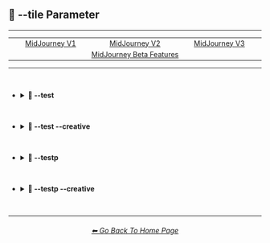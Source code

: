 <h2>🔲 --tile Parameter</h2>

<hr><!--------------->

<div align="center">

<table>
	<tr align="center" valign="middle">
		<td width=256>
			<a href="https://github.com/willwulfken/MidJourney-Styles-and-Keywords-Reference-Light/blob/text-gui/Pages/MJ_V1/Comparison_Pages/Parameters/Parameters/Tile_Parameter.md">MidJourney V1</a>
		</td>
		<td width=256>
			<a href="https://github.com/willwulfken/MidJourney-Styles-and-Keywords-Reference-Light/blob/text-gui/Pages/MJ_V2/Comparison_Pages/Parameters/Tile_Parameter.md">MidJourney V2</a>
		</td>
		<td width=256>
			<a href="https://github.com/willwulfken/MidJourney-Styles-and-Keywords-Reference-Light/blob/text-gui/Pages/MJ_V3/Comparison_Pages/Parameters/Tile_Parameter.md">MidJourney V3</a>
		</td>
	</tr>
	<tr align="center" valign="middle">
		<td colspan=3>
			<a href="""">MidJourney Beta Features</a>
		</td>
	</tr>
</table>

</div>

<hr>
<br>


- <details><summary><b>🧩 --test</summary></b><p><div align="center">

    <table>
        <tr align=center valign=middle>
            <th></th>
            <th>Without --tile</th>
            <th>With --tile</th>
            <th>Tiled 3x3 Grid</th>
        </tr>
        <tr align=center valign=middle>
            <td>Sphere</td>
            <td>
                <img src="https://github.com/willwulfken/MidJourney-Styles-and-Keywords-Reference-Light/blob/text-gui/Images/Midjourney_Beta_Features/test/Comparison_Pages/Tile_Parameter/Control_Images/Sphere_(2).webp?raw=true" width="192" />
            </td>
            <td>
                <img src="https://github.com/willwulfken/MidJourney-Styles-and-Keywords-Reference-Light/blob/text-gui/Images/Midjourney_Beta_Features/test/Comparison_Pages/Tile_Parameter/Images/Sphere_(2).webp?raw=true" width="192" />
            </td>
            <td>
                <img src="https://github.com/willwulfken/MidJourney-Styles-and-Keywords-Reference-Light/blob/text-gui/Images/Midjourney_Beta_Features/test/Comparison_Pages/Tile_Parameter/Tiled_Images/Sphere_(2).webp?raw=true" width="192" />
            </td>
        </tr>
        <tr align=center valign=middle>
            <td>Fullerene</td>
            <td>
                <img src="https://github.com/willwulfken/MidJourney-Styles-and-Keywords-Reference-Light/blob/text-gui/Images/Midjourney_Beta_Features/test/Comparison_Pages/Tile_Parameter/Control_Images/Fullerene_(2).webp?raw=true" width="192" />
            </td>
            <td>
                <img src="https://github.com/willwulfken/MidJourney-Styles-and-Keywords-Reference-Light/blob/text-gui/Images/Midjourney_Beta_Features/test/Comparison_Pages/Tile_Parameter/Images/Fullerene_(2).webp?raw=true" width="192" />
            </td>
            <td>
                <img src="https://github.com/willwulfken/MidJourney-Styles-and-Keywords-Reference-Light/blob/text-gui/Images/Midjourney_Beta_Features/test/Comparison_Pages/Tile_Parameter/Tiled_Images/Fullerene_(2).webp?raw=true" width="192" />
            </td>
        </tr>
        <tr align=center valign=middle>
            <td>Seashell</td>
            <td>
                <img src="https://github.com/willwulfken/MidJourney-Styles-and-Keywords-Reference-Light/blob/text-gui/Images/Midjourney_Beta_Features/test/Comparison_Pages/Tile_Parameter/Control_Images/Seashell_(2).webp?raw=true" width="192" />
            </td>
            <td>
                <img src="https://github.com/willwulfken/MidJourney-Styles-and-Keywords-Reference-Light/blob/text-gui/Images/Midjourney_Beta_Features/test/Comparison_Pages/Tile_Parameter/Images/Seashell_(2).webp?raw=true" width="192" />
            </td>
            <td>
                <img src="https://github.com/willwulfken/MidJourney-Styles-and-Keywords-Reference-Light/blob/text-gui/Images/Midjourney_Beta_Features/test/Comparison_Pages/Tile_Parameter/Tiled_Images/Seashell_(2).webp?raw=true" width="192" />
            </td>
        </tr>
        <tr align=center valign=middle>
            <td>Orbeez</td>
            <td>
                <img src="https://github.com/willwulfken/MidJourney-Styles-and-Keywords-Reference-Light/blob/text-gui/Images/Midjourney_Beta_Features/test/Comparison_Pages/Tile_Parameter/Control_Images/Orbeez_(2).webp?raw=true" width="192" />
            </td>
            <td>
                <img src="https://github.com/willwulfken/MidJourney-Styles-and-Keywords-Reference-Light/blob/text-gui/Images/Midjourney_Beta_Features/test/Comparison_Pages/Tile_Parameter/Images/Orbeez_(2).webp?raw=true" width="192" />
            </td>
            <td>
                <img src="https://github.com/willwulfken/MidJourney-Styles-and-Keywords-Reference-Light/blob/text-gui/Images/Midjourney_Beta_Features/test/Comparison_Pages/Tile_Parameter/Tiled_Images/Orbeez_(2).webp?raw=true" width="192" />
            </td>
        </tr>
        <tr align=center valign=middle>
            <td>Supernova</td>
            <td>
                <img src="https://github.com/willwulfken/MidJourney-Styles-and-Keywords-Reference-Light/blob/text-gui/Images/Midjourney_Beta_Features/test/Comparison_Pages/Tile_Parameter/Control_Images/Supernova_(2).webp?raw=true" width="192" />
            </td>
            <td>
                <img src="https://github.com/willwulfken/MidJourney-Styles-and-Keywords-Reference-Light/blob/text-gui/Images/Midjourney_Beta_Features/test/Comparison_Pages/Tile_Parameter/Images/Supernova_(2).webp?raw=true" width="192" />
            </td>
            <td>
                <img src="https://github.com/willwulfken/MidJourney-Styles-and-Keywords-Reference-Light/blob/text-gui/Images/Midjourney_Beta_Features/test/Comparison_Pages/Tile_Parameter/Tiled_Images/Supernova_(2).webp?raw=true" width="192" />
            </td>
        </tr>
        <tr align=center valign=middle>
            <td>Deep Dream</td>
            <td>
                <img src="https://github.com/willwulfken/MidJourney-Styles-and-Keywords-Reference-Light/blob/text-gui/Images/Midjourney_Beta_Features/test/Comparison_Pages/Tile_Parameter/Control_Images/Deep_Dream_(2).webp?raw=true" width="192" />
            </td>
            <td>
                <img src="https://github.com/willwulfken/MidJourney-Styles-and-Keywords-Reference-Light/blob/text-gui/Images/Midjourney_Beta_Features/test/Comparison_Pages/Tile_Parameter/Images/Deep_Dream_(2).webp?raw=true" width="192" />
            </td>
            <td>
                <img src="https://github.com/willwulfken/MidJourney-Styles-and-Keywords-Reference-Light/blob/text-gui/Images/Midjourney_Beta_Features/test/Comparison_Pages/Tile_Parameter/Tiled_Images/Deep_Dream_(2).webp?raw=true" width="192" />
            </td>
        </tr>
        <tr align=center valign=middle>
            <td>Carved Lacquer</td>
            <td>
                <img src="https://github.com/willwulfken/MidJourney-Styles-and-Keywords-Reference-Light/blob/text-gui/Images/Midjourney_Beta_Features/test/Comparison_Pages/Tile_Parameter/Control_Images/Carved_Lacquer_(2).webp?raw=true" width="192" />
            </td>
            <td>
                <img src="https://github.com/willwulfken/MidJourney-Styles-and-Keywords-Reference-Light/blob/text-gui/Images/Midjourney_Beta_Features/test/Comparison_Pages/Tile_Parameter/Images/Carved_Lacquer_(2).webp?raw=true" width="192" />
            </td>
            <td>
                <img src="https://github.com/willwulfken/MidJourney-Styles-and-Keywords-Reference-Light/blob/text-gui/Images/Midjourney_Beta_Features/test/Comparison_Pages/Tile_Parameter/Tiled_Images/Carved_Lacquer_(2).webp?raw=true" width="192" />
            </td>
        </tr>
        <tr align=center valign=middle>
            <td>Marker Art</td>
            <td>
                <img src="https://github.com/willwulfken/MidJourney-Styles-and-Keywords-Reference-Light/blob/text-gui/Images/Midjourney_Beta_Features/test/Comparison_Pages/Tile_Parameter/Control_Images/Marker_Art_(2).webp?raw=true" width="192" />
            </td>
            <td>
                <img src="https://github.com/willwulfken/MidJourney-Styles-and-Keywords-Reference-Light/blob/text-gui/Images/Midjourney_Beta_Features/test/Comparison_Pages/Tile_Parameter/Images/Marker_Art_(2).webp?raw=true" width="192" />
            </td>
            <td>
                <img src="https://github.com/willwulfken/MidJourney-Styles-and-Keywords-Reference-Light/blob/text-gui/Images/Midjourney_Beta_Features/test/Comparison_Pages/Tile_Parameter/Tiled_Images/Marker_Art_(2).webp?raw=true" width="192" />
            </td>
        </tr>
        <tr align=center valign=middle>
            <td>Lactarius-Indigo</td>
            <td>
                <img src="https://github.com/willwulfken/MidJourney-Styles-and-Keywords-Reference-Light/blob/text-gui/Images/Midjourney_Beta_Features/test/Comparison_Pages/Tile_Parameter/Control_Images/Lactarius-Indigo_(2).webp?raw=true" width="192" />
            </td>
            <td>
                <img src="https://github.com/willwulfken/MidJourney-Styles-and-Keywords-Reference-Light/blob/text-gui/Images/Midjourney_Beta_Features/test/Comparison_Pages/Tile_Parameter/Images/Lactarius-Indigo_(2).webp?raw=true" width="192" />
            </td>
            <td>
                <img src="https://github.com/willwulfken/MidJourney-Styles-and-Keywords-Reference-Light/blob/text-gui/Images/Midjourney_Beta_Features/test/Comparison_Pages/Tile_Parameter/Tiled_Images/Lactarius-Indigo_(2).webp?raw=true" width="192" />
            </td>
        </tr>
        <tr align=center valign=middle>
            <td>Liquid Crystal</td>
            <td>
                <img src="https://github.com/willwulfken/MidJourney-Styles-and-Keywords-Reference-Light/blob/text-gui/Images/Midjourney_Beta_Features/test/Comparison_Pages/Tile_Parameter/Control_Images/Liquid_Crystal_(2).webp?raw=true" width="192" />
            </td>
            <td>
                <img src="https://github.com/willwulfken/MidJourney-Styles-and-Keywords-Reference-Light/blob/text-gui/Images/Midjourney_Beta_Features/test/Comparison_Pages/Tile_Parameter/Images/Liquid_Crystal_(2).webp?raw=true" width="192" />
            </td>
            <td>
                <img src="https://github.com/willwulfken/MidJourney-Styles-and-Keywords-Reference-Light/blob/text-gui/Images/Midjourney_Beta_Features/test/Comparison_Pages/Tile_Parameter/Tiled_Images/Liquid_Crystal_(2).webp?raw=true" width="192" />
            </td>
        </tr>
        <tr align=center valign=middle>
            <td>Milky Quartz</td>
            <td>
                <img src="https://github.com/willwulfken/MidJourney-Styles-and-Keywords-Reference-Light/blob/text-gui/Images/Midjourney_Beta_Features/test/Comparison_Pages/Tile_Parameter/Control_Images/Milky_Quartz_(2).webp?raw=true" width="192" />
            </td>
            <td>
                <img src="https://github.com/willwulfken/MidJourney-Styles-and-Keywords-Reference-Light/blob/text-gui/Images/Midjourney_Beta_Features/test/Comparison_Pages/Tile_Parameter/Images/Milky_Quartz_(2).webp?raw=true" width="192" />
            </td>
            <td>
                <img src="https://github.com/willwulfken/MidJourney-Styles-and-Keywords-Reference-Light/blob/text-gui/Images/Midjourney_Beta_Features/test/Comparison_Pages/Tile_Parameter/Tiled_Images/Milky_Quartz_(2).webp?raw=true" width="192" />
            </td>
        </tr>
        <tr align=center valign=middle>
            <td>Glow-In-The-Dark</td>
            <td>
                <img src="https://github.com/willwulfken/MidJourney-Styles-and-Keywords-Reference-Light/blob/text-gui/Images/Midjourney_Beta_Features/test/Comparison_Pages/Tile_Parameter/Control_Images/Glow-In-The-Dark_(2).webp?raw=true" width="192" />
            </td>
            <td>
                <img src="https://github.com/willwulfken/MidJourney-Styles-and-Keywords-Reference-Light/blob/text-gui/Images/Midjourney_Beta_Features/test/Comparison_Pages/Tile_Parameter/Images/Glow-In-The-Dark_(2).webp?raw=true" width="192" />
            </td>
            <td>
                <img src="https://github.com/willwulfken/MidJourney-Styles-and-Keywords-Reference-Light/blob/text-gui/Images/Midjourney_Beta_Features/test/Comparison_Pages/Tile_Parameter/Tiled_Images/Glow-In-The-Dark_(2).webp?raw=true" width="192" />
            </td>
        </tr>
        <tr align=center valign=middle>
            <td>Clouds</td>
            <td>
                <img src="https://github.com/willwulfken/MidJourney-Styles-and-Keywords-Reference-Light/blob/text-gui/Images/Midjourney_Beta_Features/test/Comparison_Pages/Tile_Parameter/Control_Images/Clouds_(2).webp?raw=true" width="192" />
            </td>
            <td>
                <img src="https://github.com/willwulfken/MidJourney-Styles-and-Keywords-Reference-Light/blob/text-gui/Images/Midjourney_Beta_Features/test/Comparison_Pages/Tile_Parameter/Images/Clouds_(2).webp?raw=true" width="192" />
            </td>
            <td>
                <img src="https://github.com/willwulfken/MidJourney-Styles-and-Keywords-Reference-Light/blob/text-gui/Images/Midjourney_Beta_Features/test/Comparison_Pages/Tile_Parameter/Tiled_Images/Clouds_(2).webp?raw=true" width="192" />
            </td>
        </tr>
        <tr align=center valign=middle>
            <td>Hexagonal</td>
            <td>
                <img src="https://github.com/willwulfken/MidJourney-Styles-and-Keywords-Reference-Light/blob/text-gui/Images/Midjourney_Beta_Features/test/Comparison_Pages/Tile_Parameter/Control_Images/Hexagonal_(2).webp?raw=true" width="192" />
            </td>
            <td>
                <img src="https://github.com/willwulfken/MidJourney-Styles-and-Keywords-Reference-Light/blob/text-gui/Images/Midjourney_Beta_Features/test/Comparison_Pages/Tile_Parameter/Images/Hexagonal_(2).webp?raw=true" width="192" />
            </td>
            <td>
                <img src="https://github.com/willwulfken/MidJourney-Styles-and-Keywords-Reference-Light/blob/text-gui/Images/Midjourney_Beta_Features/test/Comparison_Pages/Tile_Parameter/Tiled_Images/Hexagonal_(2).webp?raw=true" width="192" />
            </td>
        </tr>
        <tr align=center valign=middle>
            <td>CGA</td>
            <td>
                <img src="https://github.com/willwulfken/MidJourney-Styles-and-Keywords-Reference-Light/blob/text-gui/Images/Midjourney_Beta_Features/test/Comparison_Pages/Tile_Parameter/Control_Images/CGA_(2).webp?raw=true" width="192" />
            </td>
            <td>
                <img src="https://github.com/willwulfken/MidJourney-Styles-and-Keywords-Reference-Light/blob/text-gui/Images/Midjourney_Beta_Features/test/Comparison_Pages/Tile_Parameter/Images/CGA_(2).webp?raw=true" width="192" />
            </td>
            <td>
                <img src="https://github.com/willwulfken/MidJourney-Styles-and-Keywords-Reference-Light/blob/text-gui/Images/Midjourney_Beta_Features/test/Comparison_Pages/Tile_Parameter/Tiled_Images/CGA_(2).webp?raw=true" width="192" />
            </td>
        </tr>
        <tr align=center valign=middle>
            <td>2-Dimensional</td>
            <td>
                <img src="https://github.com/willwulfken/MidJourney-Styles-and-Keywords-Reference-Light/blob/text-gui/Images/Midjourney_Beta_Features/test/Comparison_Pages/Tile_Parameter/Control_Images/2-Dimensional_(2).webp?raw=true" width="192" />
            </td>
            <td>
                <img src="https://github.com/willwulfken/MidJourney-Styles-and-Keywords-Reference-Light/blob/text-gui/Images/Midjourney_Beta_Features/test/Comparison_Pages/Tile_Parameter/Images/2-Dimensional_(2).webp?raw=true" width="192" />
            </td>
            <td>
                <img src="https://github.com/willwulfken/MidJourney-Styles-and-Keywords-Reference-Light/blob/text-gui/Images/Midjourney_Beta_Features/test/Comparison_Pages/Tile_Parameter/Tiled_Images/2-Dimensional_(2).webp?raw=true" width="192" />
            </td>
        </tr>
        <tr align=center valign=middle>
            <td>Plasma Globe</td>
            <td>
                <img src="https://github.com/willwulfken/MidJourney-Styles-and-Keywords-Reference-Light/blob/text-gui/Images/Midjourney_Beta_Features/test/Comparison_Pages/Tile_Parameter/Control_Images/Plasma_Globe_(2).webp?raw=true" width="192" />
            </td>
            <td>
                <img src="https://github.com/willwulfken/MidJourney-Styles-and-Keywords-Reference-Light/blob/text-gui/Images/Midjourney_Beta_Features/test/Comparison_Pages/Tile_Parameter/Images/Plasma_Globe_(2).webp?raw=true" width="192" />
            </td>
            <td>
                <img src="https://github.com/willwulfken/MidJourney-Styles-and-Keywords-Reference-Light/blob/text-gui/Images/Midjourney_Beta_Features/test/Comparison_Pages/Tile_Parameter/Tiled_Images/Plasma_Globe_(2).webp?raw=true" width="192" />
            </td>
        </tr>
        <tr align=center valign=middle>
            <td>Chromatic Aberration</td>
            <td>
                <img src="https://github.com/willwulfken/MidJourney-Styles-and-Keywords-Reference-Light/blob/text-gui/Images/Midjourney_Beta_Features/test/Comparison_Pages/Tile_Parameter/Control_Images/Chromatic_Aberration_(2).webp?raw=true" width="192" />
            </td>
            <td>
                <img src="https://github.com/willwulfken/MidJourney-Styles-and-Keywords-Reference-Light/blob/text-gui/Images/Midjourney_Beta_Features/test/Comparison_Pages/Tile_Parameter/Images/Chromatic_Aberration_(2).webp?raw=true" width="192" />
            </td>
            <td>
                <img src="https://github.com/willwulfken/MidJourney-Styles-and-Keywords-Reference-Light/blob/text-gui/Images/Midjourney_Beta_Features/test/Comparison_Pages/Tile_Parameter/Tiled_Images/Chromatic_Aberration_(2).webp?raw=true" width="192" />
            </td>
        </tr>
    </table>

</div></p></details>


<br>


- <details><summary><b>🧩 --test --creative</summary></b><p><div align="center">

    <table>
        <tr align=center valign=middle>
            <th></th>
            <th>Without --tile</th>
            <th>With --tile</th>
            <th>Tiled 3x3 Grid</th>
        </tr>
        <tr align=center valign=middle>
            <td>Sphere</td>
            <td>
                <img src="https://github.com/willwulfken/MidJourney-Styles-and-Keywords-Reference-Light/blob/text-gui/Images/Midjourney_Beta_Features/test_creative/Comparison_Pages/Tile_Parameter/Control_Images/Sphere_(2).webp?raw=true" width="192" />
            </td>
            <td>
                <img src="https://github.com/willwulfken/MidJourney-Styles-and-Keywords-Reference-Light/blob/text-gui/Images/Midjourney_Beta_Features/test_creative/Comparison_Pages/Tile_Parameter/Images/Sphere_(2).webp?raw=true" width="192" />
            </td>
            <td>
                <img src="https://github.com/willwulfken/MidJourney-Styles-and-Keywords-Reference-Light/blob/text-gui/Images/Midjourney_Beta_Features/test_creative/Comparison_Pages/Tile_Parameter/Tiled_Images/Sphere_(2).webp?raw=true" width="192" />
            </td>
        </tr>
        <tr align=center valign=middle>
            <td>Fullerene</td>
            <td>
                <img src="https://github.com/willwulfken/MidJourney-Styles-and-Keywords-Reference-Light/blob/text-gui/Images/Midjourney_Beta_Features/test_creative/Comparison_Pages/Tile_Parameter/Control_Images/Fullerene_(2).webp?raw=true" width="192" />
            </td>
            <td>
                <img src="https://github.com/willwulfken/MidJourney-Styles-and-Keywords-Reference-Light/blob/text-gui/Images/Midjourney_Beta_Features/test_creative/Comparison_Pages/Tile_Parameter/Images/Fullerene_(2).webp?raw=true" width="192" />
            </td>
            <td>
                <img src="https://github.com/willwulfken/MidJourney-Styles-and-Keywords-Reference-Light/blob/text-gui/Images/Midjourney_Beta_Features/test_creative/Comparison_Pages/Tile_Parameter/Tiled_Images/Fullerene_(2).webp?raw=true" width="192" />
            </td>
        </tr>
        <tr align=center valign=middle>
            <td>Seashell</td>
            <td>
                <img src="https://github.com/willwulfken/MidJourney-Styles-and-Keywords-Reference-Light/blob/text-gui/Images/Midjourney_Beta_Features/test_creative/Comparison_Pages/Tile_Parameter/Control_Images/Seashell_(2).webp?raw=true" width="192" />
            </td>
            <td>
                <img src="https://github.com/willwulfken/MidJourney-Styles-and-Keywords-Reference-Light/blob/text-gui/Images/Midjourney_Beta_Features/test_creative/Comparison_Pages/Tile_Parameter/Images/Seashell_(2).webp?raw=true" width="192" />
            </td>
            <td>
                <img src="https://github.com/willwulfken/MidJourney-Styles-and-Keywords-Reference-Light/blob/text-gui/Images/Midjourney_Beta_Features/test_creative/Comparison_Pages/Tile_Parameter/Tiled_Images/Seashell_(2).webp?raw=true" width="192" />
            </td>
        </tr>
        <tr align=center valign=middle>
            <td>Orbeez</td>
            <td>
                <img src="https://github.com/willwulfken/MidJourney-Styles-and-Keywords-Reference-Light/blob/text-gui/Images/Midjourney_Beta_Features/test_creative/Comparison_Pages/Tile_Parameter/Control_Images/Orbeez_(2).webp?raw=true" width="192" />
            </td>
            <td>
                <img src="https://github.com/willwulfken/MidJourney-Styles-and-Keywords-Reference-Light/blob/text-gui/Images/Midjourney_Beta_Features/test_creative/Comparison_Pages/Tile_Parameter/Images/Orbeez_(2).webp?raw=true" width="192" />
            </td>
            <td>
                <img src="https://github.com/willwulfken/MidJourney-Styles-and-Keywords-Reference-Light/blob/text-gui/Images/Midjourney_Beta_Features/test_creative/Comparison_Pages/Tile_Parameter/Tiled_Images/Orbeez_(2).webp?raw=true" width="192" />
            </td>
        </tr>
        <tr align=center valign=middle>
            <td>Supernova</td>
            <td>
                <img src="https://github.com/willwulfken/MidJourney-Styles-and-Keywords-Reference-Light/blob/text-gui/Images/Midjourney_Beta_Features/test_creative/Comparison_Pages/Tile_Parameter/Control_Images/Supernova_(2).webp?raw=true" width="192" />
            </td>
            <td>
                <img src="https://github.com/willwulfken/MidJourney-Styles-and-Keywords-Reference-Light/blob/text-gui/Images/Midjourney_Beta_Features/test_creative/Comparison_Pages/Tile_Parameter/Images/Supernova_(2).webp?raw=true" width="192" />
            </td>
            <td>
                <img src="https://github.com/willwulfken/MidJourney-Styles-and-Keywords-Reference-Light/blob/text-gui/Images/Midjourney_Beta_Features/test_creative/Comparison_Pages/Tile_Parameter/Tiled_Images/Supernova_(2).webp?raw=true" width="192" />
            </td>
        </tr>
        <tr align=center valign=middle>
            <td>Deep Dream</td>
            <td>
                <img src="https://github.com/willwulfken/MidJourney-Styles-and-Keywords-Reference-Light/blob/text-gui/Images/Midjourney_Beta_Features/test_creative/Comparison_Pages/Tile_Parameter/Control_Images/Deep_Dream_(2).webp?raw=true" width="192" />
            </td>
            <td>
                <img src="https://github.com/willwulfken/MidJourney-Styles-and-Keywords-Reference-Light/blob/text-gui/Images/Midjourney_Beta_Features/test_creative/Comparison_Pages/Tile_Parameter/Images/Deep_Dream_(2).webp?raw=true" width="192" />
            </td>
            <td>
                <img src="https://github.com/willwulfken/MidJourney-Styles-and-Keywords-Reference-Light/blob/text-gui/Images/Midjourney_Beta_Features/test_creative/Comparison_Pages/Tile_Parameter/Tiled_Images/Deep_Dream_(2).webp?raw=true" width="192" />
            </td>
        </tr>
        <tr align=center valign=middle>
            <td>Carved Lacquer</td>
            <td>
                <img src="https://github.com/willwulfken/MidJourney-Styles-and-Keywords-Reference-Light/blob/text-gui/Images/Midjourney_Beta_Features/test_creative/Comparison_Pages/Tile_Parameter/Control_Images/Carved_Lacquer_(2).webp?raw=true" width="192" />
            </td>
            <td>
                <img src="https://github.com/willwulfken/MidJourney-Styles-and-Keywords-Reference-Light/blob/text-gui/Images/Midjourney_Beta_Features/test_creative/Comparison_Pages/Tile_Parameter/Images/Carved_Lacquer_(2).webp?raw=true" width="192" />
            </td>
            <td>
                <img src="https://github.com/willwulfken/MidJourney-Styles-and-Keywords-Reference-Light/blob/text-gui/Images/Midjourney_Beta_Features/test_creative/Comparison_Pages/Tile_Parameter/Tiled_Images/Carved_Lacquer_(2).webp?raw=true" width="192" />
            </td>
        </tr>
        <tr align=center valign=middle>
            <td>Marker Art</td>
            <td>
                <img src="https://github.com/willwulfken/MidJourney-Styles-and-Keywords-Reference-Light/blob/text-gui/Images/Midjourney_Beta_Features/test_creative/Comparison_Pages/Tile_Parameter/Control_Images/Marker_Art_(2).webp?raw=true" width="192" />
            </td>
            <td>
                <img src="https://github.com/willwulfken/MidJourney-Styles-and-Keywords-Reference-Light/blob/text-gui/Images/Midjourney_Beta_Features/test_creative/Comparison_Pages/Tile_Parameter/Images/Marker_Art_(2).webp?raw=true" width="192" />
            </td>
            <td>
                <img src="https://github.com/willwulfken/MidJourney-Styles-and-Keywords-Reference-Light/blob/text-gui/Images/Midjourney_Beta_Features/test_creative/Comparison_Pages/Tile_Parameter/Tiled_Images/Marker_Art_(2).webp?raw=true" width="192" />
            </td>
        </tr>
        <tr align=center valign=middle>
            <td>Lactarius-Indigo</td>
            <td>
                <img src="https://github.com/willwulfken/MidJourney-Styles-and-Keywords-Reference-Light/blob/text-gui/Images/Midjourney_Beta_Features/test_creative/Comparison_Pages/Tile_Parameter/Control_Images/Lactarius-Indigo_(2).webp?raw=true" width="192" />
            </td>
            <td>
                <img src="https://github.com/willwulfken/MidJourney-Styles-and-Keywords-Reference-Light/blob/text-gui/Images/Midjourney_Beta_Features/test_creative/Comparison_Pages/Tile_Parameter/Images/Lactarius-Indigo_(2).webp?raw=true" width="192" />
            </td>
            <td>
                <img src="https://github.com/willwulfken/MidJourney-Styles-and-Keywords-Reference-Light/blob/text-gui/Images/Midjourney_Beta_Features/test_creative/Comparison_Pages/Tile_Parameter/Tiled_Images/Lactarius-Indigo_(2).webp?raw=true" width="192" />
            </td>
        </tr>
        <tr align=center valign=middle>
            <td>Liquid Crystal</td>
            <td>
                <img src="https://github.com/willwulfken/MidJourney-Styles-and-Keywords-Reference-Light/blob/text-gui/Images/Midjourney_Beta_Features/test_creative/Comparison_Pages/Tile_Parameter/Control_Images/Liquid_Crystal_(2).webp?raw=true" width="192" />
            </td>
            <td>
                <img src="https://github.com/willwulfken/MidJourney-Styles-and-Keywords-Reference-Light/blob/text-gui/Images/Midjourney_Beta_Features/test_creative/Comparison_Pages/Tile_Parameter/Images/Liquid_Crystal_(2).webp?raw=true" width="192" />
            </td>
            <td>
                <img src="https://github.com/willwulfken/MidJourney-Styles-and-Keywords-Reference-Light/blob/text-gui/Images/Midjourney_Beta_Features/test_creative/Comparison_Pages/Tile_Parameter/Tiled_Images/Liquid_Crystal_(2).webp?raw=true" width="192" />
            </td>
        </tr>
        <tr align=center valign=middle>
            <td>Milky Quartz</td>
            <td>
                <img src="https://github.com/willwulfken/MidJourney-Styles-and-Keywords-Reference-Light/blob/text-gui/Images/Midjourney_Beta_Features/test_creative/Comparison_Pages/Tile_Parameter/Control_Images/Milky_Quartz_(2).webp?raw=true" width="192" />
            </td>
            <td>
                <img src="https://github.com/willwulfken/MidJourney-Styles-and-Keywords-Reference-Light/blob/text-gui/Images/Midjourney_Beta_Features/test_creative/Comparison_Pages/Tile_Parameter/Images/Milky_Quartz_(2).webp?raw=true" width="192" />
            </td>
            <td>
                <img src="https://github.com/willwulfken/MidJourney-Styles-and-Keywords-Reference-Light/blob/text-gui/Images/Midjourney_Beta_Features/test_creative/Comparison_Pages/Tile_Parameter/Tiled_Images/Milky_Quartz_(2).webp?raw=true" width="192" />
            </td>
        </tr>
        <tr align=center valign=middle>
            <td>Glow-In-The-Dark</td>
            <td>
                <img src="https://github.com/willwulfken/MidJourney-Styles-and-Keywords-Reference-Light/blob/text-gui/Images/Midjourney_Beta_Features/test_creative/Comparison_Pages/Tile_Parameter/Control_Images/Glow-In-The-Dark_(2).webp?raw=true" width="192" />
            </td>
            <td>
                <img src="https://github.com/willwulfken/MidJourney-Styles-and-Keywords-Reference-Light/blob/text-gui/Images/Midjourney_Beta_Features/test_creative/Comparison_Pages/Tile_Parameter/Images/Glow-In-The-Dark_(2).webp?raw=true" width="192" />
            </td>
            <td>
                <img src="https://github.com/willwulfken/MidJourney-Styles-and-Keywords-Reference-Light/blob/text-gui/Images/Midjourney_Beta_Features/test_creative/Comparison_Pages/Tile_Parameter/Tiled_Images/Glow-In-The-Dark_(2).webp?raw=true" width="192" />
            </td>
        </tr>
        <tr align=center valign=middle>
            <td>Clouds</td>
            <td>
                <img src="https://github.com/willwulfken/MidJourney-Styles-and-Keywords-Reference-Light/blob/text-gui/Images/Midjourney_Beta_Features/test_creative/Comparison_Pages/Tile_Parameter/Control_Images/Clouds_(2).webp?raw=true" width="192" />
            </td>
            <td>
                <img src="https://github.com/willwulfken/MidJourney-Styles-and-Keywords-Reference-Light/blob/text-gui/Images/Midjourney_Beta_Features/test_creative/Comparison_Pages/Tile_Parameter/Images/Clouds_(2).webp?raw=true" width="192" />
            </td>
            <td>
                <img src="https://github.com/willwulfken/MidJourney-Styles-and-Keywords-Reference-Light/blob/text-gui/Images/Midjourney_Beta_Features/test_creative/Comparison_Pages/Tile_Parameter/Tiled_Images/Clouds_(2).webp?raw=true" width="192" />
            </td>
        </tr>
        <tr align=center valign=middle>
            <td>Hexagonal</td>
            <td>
                <img src="https://github.com/willwulfken/MidJourney-Styles-and-Keywords-Reference-Light/blob/text-gui/Images/Midjourney_Beta_Features/test_creative/Comparison_Pages/Tile_Parameter/Control_Images/Hexagonal_(2).webp?raw=true" width="192" />
            </td>
            <td>
                <img src="https://github.com/willwulfken/MidJourney-Styles-and-Keywords-Reference-Light/blob/text-gui/Images/Midjourney_Beta_Features/test_creative/Comparison_Pages/Tile_Parameter/Images/Hexagonal_(2).webp?raw=true" width="192" />
            </td>
            <td>
                <img src="https://github.com/willwulfken/MidJourney-Styles-and-Keywords-Reference-Light/blob/text-gui/Images/Midjourney_Beta_Features/test_creative/Comparison_Pages/Tile_Parameter/Tiled_Images/Hexagonal_(2).webp?raw=true" width="192" />
            </td>
        </tr>
        <tr align=center valign=middle>
            <td>CGA</td>
            <td>
                <img src="https://github.com/willwulfken/MidJourney-Styles-and-Keywords-Reference-Light/blob/text-gui/Images/Midjourney_Beta_Features/test_creative/Comparison_Pages/Tile_Parameter/Control_Images/CGA_(2).webp?raw=true" width="192" />
            </td>
            <td>
                <img src="https://github.com/willwulfken/MidJourney-Styles-and-Keywords-Reference-Light/blob/text-gui/Images/Midjourney_Beta_Features/test_creative/Comparison_Pages/Tile_Parameter/Images/CGA_(2).webp?raw=true" width="192" />
            </td>
            <td>
                <img src="https://github.com/willwulfken/MidJourney-Styles-and-Keywords-Reference-Light/blob/text-gui/Images/Midjourney_Beta_Features/test_creative/Comparison_Pages/Tile_Parameter/Tiled_Images/CGA_(2).webp?raw=true" width="192" />
            </td>
        </tr>
        <tr align=center valign=middle>
            <td>2-Dimensional</td>
            <td>
                <img src="https://github.com/willwulfken/MidJourney-Styles-and-Keywords-Reference-Light/blob/text-gui/Images/Midjourney_Beta_Features/test_creative/Comparison_Pages/Tile_Parameter/Control_Images/2-Dimensional_(2).webp?raw=true" width="192" />
            </td>
            <td>
                <img src="https://github.com/willwulfken/MidJourney-Styles-and-Keywords-Reference-Light/blob/text-gui/Images/Midjourney_Beta_Features/test_creative/Comparison_Pages/Tile_Parameter/Images/2-Dimensional_(2).webp?raw=true" width="192" />
            </td>
            <td>
                <img src="https://github.com/willwulfken/MidJourney-Styles-and-Keywords-Reference-Light/blob/text-gui/Images/Midjourney_Beta_Features/test_creative/Comparison_Pages/Tile_Parameter/Tiled_Images/2-Dimensional_(2).webp?raw=true" width="192" />
            </td>
        </tr>
        <tr align=center valign=middle>
            <td>Plasma Globe</td>
            <td>
                <img src="https://github.com/willwulfken/MidJourney-Styles-and-Keywords-Reference-Light/blob/text-gui/Images/Midjourney_Beta_Features/test_creative/Comparison_Pages/Tile_Parameter/Control_Images/Plasma_Globe_(2).webp?raw=true" width="192" />
            </td>
            <td>
                <img src="https://github.com/willwulfken/MidJourney-Styles-and-Keywords-Reference-Light/blob/text-gui/Images/Midjourney_Beta_Features/test_creative/Comparison_Pages/Tile_Parameter/Images/Plasma_Globe_(2).webp?raw=true" width="192" />
            </td>
            <td>
                <img src="https://github.com/willwulfken/MidJourney-Styles-and-Keywords-Reference-Light/blob/text-gui/Images/Midjourney_Beta_Features/test_creative/Comparison_Pages/Tile_Parameter/Tiled_Images/Plasma_Globe_(2).webp?raw=true" width="192" />
            </td>
        </tr>
        <tr align=center valign=middle>
            <td>Chromatic Aberration</td>
            <td>
                <img src="https://github.com/willwulfken/MidJourney-Styles-and-Keywords-Reference-Light/blob/text-gui/Images/Midjourney_Beta_Features/test_creative/Comparison_Pages/Tile_Parameter/Control_Images/Chromatic_Aberration_(2).webp?raw=true" width="192" />
            </td>
            <td>
                <img src="https://github.com/willwulfken/MidJourney-Styles-and-Keywords-Reference-Light/blob/text-gui/Images/Midjourney_Beta_Features/test_creative/Comparison_Pages/Tile_Parameter/Images/Chromatic_Aberration_(2).webp?raw=true" width="192" />
            </td>
            <td>
                <img src="https://github.com/willwulfken/MidJourney-Styles-and-Keywords-Reference-Light/blob/text-gui/Images/Midjourney_Beta_Features/test_creative/Comparison_Pages/Tile_Parameter/Tiled_Images/Chromatic_Aberration_(2).webp?raw=true" width="192" />
            </td>
        </tr>
    </table>

</div></p></details>


<br>


- <details><summary><b>🧩 --testp</summary></b><p><div align="center">

    <table>
        <tr align=center valign=middle>
            <th></th>
            <th>Without --tile</th>
            <th>With --tile</th>
            <th>Tiled 3x3 Grid</th>
        </tr>
        <tr align=center valign=middle>
            <td>Sphere</td>
            <td>
                <img src="https://github.com/willwulfken/MidJourney-Styles-and-Keywords-Reference-Light/blob/text-gui/Images/Midjourney_Beta_Features/testp/Comparison_Pages/Tile_Parameter/Control_Images/Sphere_(2).webp?raw=true" width="192" />
            </td>
            <td>
                <img src="https://github.com/willwulfken/MidJourney-Styles-and-Keywords-Reference-Light/blob/text-gui/Images/Midjourney_Beta_Features/testp/Comparison_Pages/Tile_Parameter/Images/Sphere_(2).webp?raw=true" width="192" />
            </td>
            <td>
                <img src="https://github.com/willwulfken/MidJourney-Styles-and-Keywords-Reference-Light/blob/text-gui/Images/Midjourney_Beta_Features/testp/Comparison_Pages/Tile_Parameter/Tiled_Images/Sphere_(2).webp?raw=true" width="192" />
            </td>
        </tr>
        <tr align=center valign=middle>
            <td>Fullerene</td>
            <td>
                <img src="https://github.com/willwulfken/MidJourney-Styles-and-Keywords-Reference-Light/blob/text-gui/Images/Midjourney_Beta_Features/testp/Comparison_Pages/Tile_Parameter/Control_Images/Fullerene_(2).webp?raw=true" width="192" />
            </td>
            <td>
                <img src="https://github.com/willwulfken/MidJourney-Styles-and-Keywords-Reference-Light/blob/text-gui/Images/Midjourney_Beta_Features/testp/Comparison_Pages/Tile_Parameter/Images/Fullerene_(2).webp?raw=true" width="192" />
            </td>
            <td>
                <img src="https://github.com/willwulfken/MidJourney-Styles-and-Keywords-Reference-Light/blob/text-gui/Images/Midjourney_Beta_Features/testp/Comparison_Pages/Tile_Parameter/Tiled_Images/Fullerene_(2).webp?raw=true" width="192" />
            </td>
        </tr>
        <tr align=center valign=middle>
            <td>Seashell</td>
            <td>
                <img src="https://github.com/willwulfken/MidJourney-Styles-and-Keywords-Reference-Light/blob/text-gui/Images/Midjourney_Beta_Features/testp/Comparison_Pages/Tile_Parameter/Control_Images/Seashell_(2).webp?raw=true" width="192" />
            </td>
            <td>
                <img src="https://github.com/willwulfken/MidJourney-Styles-and-Keywords-Reference-Light/blob/text-gui/Images/Midjourney_Beta_Features/testp/Comparison_Pages/Tile_Parameter/Images/Seashell_(2).webp?raw=true" width="192" />
            </td>
            <td>
                <img src="https://github.com/willwulfken/MidJourney-Styles-and-Keywords-Reference-Light/blob/text-gui/Images/Midjourney_Beta_Features/testp/Comparison_Pages/Tile_Parameter/Tiled_Images/Seashell_(2).webp?raw=true" width="192" />
            </td>
        </tr>
        <tr align=center valign=middle>
            <td>Orbeez</td>
            <td>
                <img src="https://github.com/willwulfken/MidJourney-Styles-and-Keywords-Reference-Light/blob/text-gui/Images/Midjourney_Beta_Features/testp/Comparison_Pages/Tile_Parameter/Control_Images/Orbeez_(2).webp?raw=true" width="192" />
            </td>
            <td>
                <img src="https://github.com/willwulfken/MidJourney-Styles-and-Keywords-Reference-Light/blob/text-gui/Images/Midjourney_Beta_Features/testp/Comparison_Pages/Tile_Parameter/Images/Orbeez_(2).webp?raw=true" width="192" />
            </td>
            <td>
                <img src="https://github.com/willwulfken/MidJourney-Styles-and-Keywords-Reference-Light/blob/text-gui/Images/Midjourney_Beta_Features/testp/Comparison_Pages/Tile_Parameter/Tiled_Images/Orbeez_(2).webp?raw=true" width="192" />
            </td>
        </tr>
        <tr align=center valign=middle>
            <td>Supernova</td>
            <td>
                <img src="https://github.com/willwulfken/MidJourney-Styles-and-Keywords-Reference-Light/blob/text-gui/Images/Midjourney_Beta_Features/testp/Comparison_Pages/Tile_Parameter/Control_Images/Supernova_(2).webp?raw=true" width="192" />
            </td>
            <td>
                <img src="https://github.com/willwulfken/MidJourney-Styles-and-Keywords-Reference-Light/blob/text-gui/Images/Midjourney_Beta_Features/testp/Comparison_Pages/Tile_Parameter/Images/Supernova_(2).webp?raw=true" width="192" />
            </td>
            <td>
                <img src="https://github.com/willwulfken/MidJourney-Styles-and-Keywords-Reference-Light/blob/text-gui/Images/Midjourney_Beta_Features/testp/Comparison_Pages/Tile_Parameter/Tiled_Images/Supernova_(2).webp?raw=true" width="192" />
            </td>
        </tr>
        <tr align=center valign=middle>
            <td>Deep Dream</td>
            <td>
                <img src="https://github.com/willwulfken/MidJourney-Styles-and-Keywords-Reference-Light/blob/text-gui/Images/Midjourney_Beta_Features/testp/Comparison_Pages/Tile_Parameter/Control_Images/Deep_Dream_(2).webp?raw=true" width="192" />
            </td>
            <td>
                <img src="https://github.com/willwulfken/MidJourney-Styles-and-Keywords-Reference-Light/blob/text-gui/Images/Midjourney_Beta_Features/testp/Comparison_Pages/Tile_Parameter/Images/Deep_Dream_(2).webp?raw=true" width="192" />
            </td>
            <td>
                <img src="https://github.com/willwulfken/MidJourney-Styles-and-Keywords-Reference-Light/blob/text-gui/Images/Midjourney_Beta_Features/testp/Comparison_Pages/Tile_Parameter/Tiled_Images/Deep_Dream_(2).webp?raw=true" width="192" />
            </td>
        </tr>
        <tr align=center valign=middle>
            <td>Carved Lacquer</td>
            <td>
                <img src="https://github.com/willwulfken/MidJourney-Styles-and-Keywords-Reference-Light/blob/text-gui/Images/Midjourney_Beta_Features/testp/Comparison_Pages/Tile_Parameter/Control_Images/Carved_Lacquer_(2).webp?raw=true" width="192" />
            </td>
            <td>
                <img src="https://github.com/willwulfken/MidJourney-Styles-and-Keywords-Reference-Light/blob/text-gui/Images/Midjourney_Beta_Features/testp/Comparison_Pages/Tile_Parameter/Images/Carved_Lacquer_(2).webp?raw=true" width="192" />
            </td>
            <td>
                <img src="https://github.com/willwulfken/MidJourney-Styles-and-Keywords-Reference-Light/blob/text-gui/Images/Midjourney_Beta_Features/testp/Comparison_Pages/Tile_Parameter/Tiled_Images/Carved_Lacquer_(2).webp?raw=true" width="192" />
            </td>
        </tr>
        <tr align=center valign=middle>
            <td>Marker Art</td>
            <td>
                <img src="https://github.com/willwulfken/MidJourney-Styles-and-Keywords-Reference-Light/blob/text-gui/Images/Midjourney_Beta_Features/testp/Comparison_Pages/Tile_Parameter/Control_Images/Marker_Art_(2).webp?raw=true" width="192" />
            </td>
            <td>
                <img src="https://github.com/willwulfken/MidJourney-Styles-and-Keywords-Reference-Light/blob/text-gui/Images/Midjourney_Beta_Features/testp/Comparison_Pages/Tile_Parameter/Images/Marker_Art_(2).webp?raw=true" width="192" />
            </td>
            <td>
                <img src="https://github.com/willwulfken/MidJourney-Styles-and-Keywords-Reference-Light/blob/text-gui/Images/Midjourney_Beta_Features/testp/Comparison_Pages/Tile_Parameter/Tiled_Images/Marker_Art_(2).webp?raw=true" width="192" />
            </td>
        </tr>
        <tr align=center valign=middle>
            <td>Lactarius-Indigo</td>
            <td>
                <img src="https://github.com/willwulfken/MidJourney-Styles-and-Keywords-Reference-Light/blob/text-gui/Images/Midjourney_Beta_Features/testp/Comparison_Pages/Tile_Parameter/Control_Images/Lactarius-Indigo_(2).webp?raw=true" width="192" />
            </td>
            <td>
                <img src="https://github.com/willwulfken/MidJourney-Styles-and-Keywords-Reference-Light/blob/text-gui/Images/Midjourney_Beta_Features/testp/Comparison_Pages/Tile_Parameter/Images/Lactarius-Indigo_(2).webp?raw=true" width="192" />
            </td>
            <td>
                <img src="https://github.com/willwulfken/MidJourney-Styles-and-Keywords-Reference-Light/blob/text-gui/Images/Midjourney_Beta_Features/testp/Comparison_Pages/Tile_Parameter/Tiled_Images/Lactarius-Indigo_(2).webp?raw=true" width="192" />
            </td>
        </tr>
        <tr align=center valign=middle>
            <td>Liquid Crystal</td>
            <td>
                <img src="https://github.com/willwulfken/MidJourney-Styles-and-Keywords-Reference-Light/blob/text-gui/Images/Midjourney_Beta_Features/testp/Comparison_Pages/Tile_Parameter/Control_Images/Liquid_Crystal_(2).webp?raw=true" width="192" />
            </td>
            <td>
                <img src="https://github.com/willwulfken/MidJourney-Styles-and-Keywords-Reference-Light/blob/text-gui/Images/Midjourney_Beta_Features/testp/Comparison_Pages/Tile_Parameter/Images/Liquid_Crystal_(2).webp?raw=true" width="192" />
            </td>
            <td>
                <img src="https://github.com/willwulfken/MidJourney-Styles-and-Keywords-Reference-Light/blob/text-gui/Images/Midjourney_Beta_Features/testp/Comparison_Pages/Tile_Parameter/Tiled_Images/Liquid_Crystal_(2).webp?raw=true" width="192" />
            </td>
        </tr>
        <tr align=center valign=middle>
            <td>Milky Quartz</td>
            <td>
                <img src="https://github.com/willwulfken/MidJourney-Styles-and-Keywords-Reference-Light/blob/text-gui/Images/Midjourney_Beta_Features/testp/Comparison_Pages/Tile_Parameter/Control_Images/Milky_Quartz_(2).webp?raw=true" width="192" />
            </td>
            <td>
                <img src="https://github.com/willwulfken/MidJourney-Styles-and-Keywords-Reference-Light/blob/text-gui/Images/Midjourney_Beta_Features/testp/Comparison_Pages/Tile_Parameter/Images/Milky_Quartz_(2).webp?raw=true" width="192" />
            </td>
            <td>
                <img src="https://github.com/willwulfken/MidJourney-Styles-and-Keywords-Reference-Light/blob/text-gui/Images/Midjourney_Beta_Features/testp/Comparison_Pages/Tile_Parameter/Tiled_Images/Milky_Quartz_(2).webp?raw=true" width="192" />
            </td>
        </tr>
        <tr align=center valign=middle>
            <td>Glow-In-The-Dark</td>
            <td>
                <img src="https://github.com/willwulfken/MidJourney-Styles-and-Keywords-Reference-Light/blob/text-gui/Images/Midjourney_Beta_Features/testp/Comparison_Pages/Tile_Parameter/Control_Images/Glow-In-The-Dark_(2).webp?raw=true" width="192" />
            </td>
            <td>
                <img src="https://github.com/willwulfken/MidJourney-Styles-and-Keywords-Reference-Light/blob/text-gui/Images/Midjourney_Beta_Features/testp/Comparison_Pages/Tile_Parameter/Images/Glow-In-The-Dark_(2).webp?raw=true" width="192" />
            </td>
            <td>
                <img src="https://github.com/willwulfken/MidJourney-Styles-and-Keywords-Reference-Light/blob/text-gui/Images/Midjourney_Beta_Features/testp/Comparison_Pages/Tile_Parameter/Tiled_Images/Glow-In-The-Dark_(2).webp?raw=true" width="192" />
            </td>
        </tr>
        <tr align=center valign=middle>
            <td>Clouds</td>
            <td>
                <img src="https://github.com/willwulfken/MidJourney-Styles-and-Keywords-Reference-Light/blob/text-gui/Images/Midjourney_Beta_Features/testp/Comparison_Pages/Tile_Parameter/Control_Images/Clouds_(2).webp?raw=true" width="192" />
            </td>
            <td>
                <img src="https://github.com/willwulfken/MidJourney-Styles-and-Keywords-Reference-Light/blob/text-gui/Images/Midjourney_Beta_Features/testp/Comparison_Pages/Tile_Parameter/Images/Clouds_(2).webp?raw=true" width="192" />
            </td>
            <td>
                <img src="https://github.com/willwulfken/MidJourney-Styles-and-Keywords-Reference-Light/blob/text-gui/Images/Midjourney_Beta_Features/testp/Comparison_Pages/Tile_Parameter/Tiled_Images/Clouds_(2).webp?raw=true" width="192" />
            </td>
        </tr>
        <tr align=center valign=middle>
            <td>Hexagonal</td>
            <td>
                <img src="https://github.com/willwulfken/MidJourney-Styles-and-Keywords-Reference-Light/blob/text-gui/Images/Midjourney_Beta_Features/testp/Comparison_Pages/Tile_Parameter/Control_Images/Hexagonal_(2).webp?raw=true" width="192" />
            </td>
            <td>
                <img src="https://github.com/willwulfken/MidJourney-Styles-and-Keywords-Reference-Light/blob/text-gui/Images/Midjourney_Beta_Features/testp/Comparison_Pages/Tile_Parameter/Images/Hexagonal_(2).webp?raw=true" width="192" />
            </td>
            <td>
                <img src="https://github.com/willwulfken/MidJourney-Styles-and-Keywords-Reference-Light/blob/text-gui/Images/Midjourney_Beta_Features/testp/Comparison_Pages/Tile_Parameter/Tiled_Images/Hexagonal_(2).webp?raw=true" width="192" />
            </td>
        </tr>
        <tr align=center valign=middle>
            <td>CGA</td>
            <td>
                <img src="https://github.com/willwulfken/MidJourney-Styles-and-Keywords-Reference-Light/blob/text-gui/Images/Midjourney_Beta_Features/testp/Comparison_Pages/Tile_Parameter/Control_Images/CGA_(2).webp?raw=true" width="192" />
            </td>
            <td>
                <img src="https://github.com/willwulfken/MidJourney-Styles-and-Keywords-Reference-Light/blob/text-gui/Images/Midjourney_Beta_Features/testp/Comparison_Pages/Tile_Parameter/Images/CGA_(2).webp?raw=true" width="192" />
            </td>
            <td>
                <img src="https://github.com/willwulfken/MidJourney-Styles-and-Keywords-Reference-Light/blob/text-gui/Images/Midjourney_Beta_Features/testp/Comparison_Pages/Tile_Parameter/Tiled_Images/CGA_(2).webp?raw=true" width="192" />
            </td>
        </tr>
        <tr align=center valign=middle>
            <td>2-Dimensional</td>
            <td>
                <img src="https://github.com/willwulfken/MidJourney-Styles-and-Keywords-Reference-Light/blob/text-gui/Images/Midjourney_Beta_Features/testp/Comparison_Pages/Tile_Parameter/Control_Images/2-Dimensional_(2).webp?raw=true" width="192" />
            </td>
            <td>
                <img src="https://github.com/willwulfken/MidJourney-Styles-and-Keywords-Reference-Light/blob/text-gui/Images/Midjourney_Beta_Features/testp/Comparison_Pages/Tile_Parameter/Images/2-Dimensional_(2).webp?raw=true" width="192" />
            </td>
            <td>
                <img src="https://github.com/willwulfken/MidJourney-Styles-and-Keywords-Reference-Light/blob/text-gui/Images/Midjourney_Beta_Features/testp/Comparison_Pages/Tile_Parameter/Tiled_Images/2-Dimensional_(2).webp?raw=true" width="192" />
            </td>
        </tr>
        <tr align=center valign=middle>
            <td>Plasma Globe</td>
            <td>
                <img src="https://github.com/willwulfken/MidJourney-Styles-and-Keywords-Reference-Light/blob/text-gui/Images/Midjourney_Beta_Features/testp/Comparison_Pages/Tile_Parameter/Control_Images/Plasma_Globe_(2).webp?raw=true" width="192" />
            </td>
            <td>
                <img src="https://github.com/willwulfken/MidJourney-Styles-and-Keywords-Reference-Light/blob/text-gui/Images/Midjourney_Beta_Features/testp/Comparison_Pages/Tile_Parameter/Images/Plasma_Globe_(2).webp?raw=true" width="192" />
            </td>
            <td>
                <img src="https://github.com/willwulfken/MidJourney-Styles-and-Keywords-Reference-Light/blob/text-gui/Images/Midjourney_Beta_Features/testp/Comparison_Pages/Tile_Parameter/Tiled_Images/Plasma_Globe_(2).webp?raw=true" width="192" />
            </td>
        </tr>
        <tr align=center valign=middle>
            <td>Chromatic Aberration</td>
            <td>
                <img src="https://github.com/willwulfken/MidJourney-Styles-and-Keywords-Reference-Light/blob/text-gui/Images/Midjourney_Beta_Features/testp/Comparison_Pages/Tile_Parameter/Control_Images/Chromatic_Aberration_(2).webp?raw=true" width="192" />
            </td>
            <td>
                <img src="https://github.com/willwulfken/MidJourney-Styles-and-Keywords-Reference-Light/blob/text-gui/Images/Midjourney_Beta_Features/testp/Comparison_Pages/Tile_Parameter/Images/Chromatic_Aberration_(2).webp?raw=true" width="192" />
            </td>
            <td>
                <img src="https://github.com/willwulfken/MidJourney-Styles-and-Keywords-Reference-Light/blob/text-gui/Images/Midjourney_Beta_Features/testp/Comparison_Pages/Tile_Parameter/Tiled_Images/Chromatic_Aberration_(2).webp?raw=true" width="192" />
            </td>
        </tr>
    </table>

</div></p></details>


<br>


- <details><summary><b>🧩 --testp --creative</summary></b><p><div align="center">

    <table>
        <tr align=center valign=middle>
            <th></th>
            <th>Without --tile</th>
            <th>With --tile</th>
            <th>Tiled 3x3 Grid</th>
        </tr>
        <tr align=center valign=middle>
            <td>Sphere</td>
            <td>
                <img src="https://github.com/willwulfken/MidJourney-Styles-and-Keywords-Reference-Light/blob/text-gui/Images/Midjourney_Beta_Features/testp_creative/Comparison_Pages/Tile_Parameter/Control_Images/Sphere_(2).webp?raw=true" width="192" />
            </td>
            <td>
                <img src="https://github.com/willwulfken/MidJourney-Styles-and-Keywords-Reference-Light/blob/text-gui/Images/Midjourney_Beta_Features/testp_creative/Comparison_Pages/Tile_Parameter/Images/Sphere_(2).webp?raw=true" width="192" />
            </td>
            <td>
                <img src="https://github.com/willwulfken/MidJourney-Styles-and-Keywords-Reference-Light/blob/text-gui/Images/Midjourney_Beta_Features/testp_creative/Comparison_Pages/Tile_Parameter/Tiled_Images/Sphere_(2).webp?raw=true" width="192" />
            </td>
        </tr>
        <tr align=center valign=middle>
            <td>Fullerene</td>
            <td>
                <img src="https://github.com/willwulfken/MidJourney-Styles-and-Keywords-Reference-Light/blob/text-gui/Images/Midjourney_Beta_Features/testp_creative/Comparison_Pages/Tile_Parameter/Control_Images/Fullerene_(2).webp?raw=true" width="192" />
            </td>
            <td>
                <img src="https://github.com/willwulfken/MidJourney-Styles-and-Keywords-Reference-Light/blob/text-gui/Images/Midjourney_Beta_Features/testp_creative/Comparison_Pages/Tile_Parameter/Images/Fullerene_(2).webp?raw=true" width="192" />
            </td>
            <td>
                <img src="https://github.com/willwulfken/MidJourney-Styles-and-Keywords-Reference-Light/blob/text-gui/Images/Midjourney_Beta_Features/testp_creative/Comparison_Pages/Tile_Parameter/Tiled_Images/Fullerene_(2).webp?raw=true" width="192" />
            </td>
        </tr>
        <tr align=center valign=middle>
            <td>Seashell</td>
            <td>
                <img src="https://github.com/willwulfken/MidJourney-Styles-and-Keywords-Reference-Light/blob/text-gui/Images/Midjourney_Beta_Features/testp_creative/Comparison_Pages/Tile_Parameter/Control_Images/Seashell_(2).webp?raw=true" width="192" />
            </td>
            <td>
                <img src="https://github.com/willwulfken/MidJourney-Styles-and-Keywords-Reference-Light/blob/text-gui/Images/Midjourney_Beta_Features/testp_creative/Comparison_Pages/Tile_Parameter/Images/Seashell_(2).webp?raw=true" width="192" />
            </td>
            <td>
                <img src="https://github.com/willwulfken/MidJourney-Styles-and-Keywords-Reference-Light/blob/text-gui/Images/Midjourney_Beta_Features/testp_creative/Comparison_Pages/Tile_Parameter/Tiled_Images/Seashell_(2).webp?raw=true" width="192" />
            </td>
        </tr>
        <tr align=center valign=middle>
            <td>Orbeez</td>
            <td>
                <img src="https://github.com/willwulfken/MidJourney-Styles-and-Keywords-Reference-Light/blob/text-gui/Images/Midjourney_Beta_Features/testp_creative/Comparison_Pages/Tile_Parameter/Control_Images/Orbeez_(2).webp?raw=true" width="192" />
            </td>
            <td>
                <img src="https://github.com/willwulfken/MidJourney-Styles-and-Keywords-Reference-Light/blob/text-gui/Images/Midjourney_Beta_Features/testp_creative/Comparison_Pages/Tile_Parameter/Images/Orbeez_(2).webp?raw=true" width="192" />
            </td>
            <td>
                <img src="https://github.com/willwulfken/MidJourney-Styles-and-Keywords-Reference-Light/blob/text-gui/Images/Midjourney_Beta_Features/testp_creative/Comparison_Pages/Tile_Parameter/Tiled_Images/Orbeez_(2).webp?raw=true" width="192" />
            </td>
        </tr>
        <tr align=center valign=middle>
            <td>Supernova</td>
            <td>
                <img src="https://github.com/willwulfken/MidJourney-Styles-and-Keywords-Reference-Light/blob/text-gui/Images/Midjourney_Beta_Features/testp_creative/Comparison_Pages/Tile_Parameter/Control_Images/Supernova_(2).webp?raw=true" width="192" />
            </td>
            <td>
                <img src="https://github.com/willwulfken/MidJourney-Styles-and-Keywords-Reference-Light/blob/text-gui/Images/Midjourney_Beta_Features/testp_creative/Comparison_Pages/Tile_Parameter/Images/Supernova_(2).webp?raw=true" width="192" />
            </td>
            <td>
                <img src="https://github.com/willwulfken/MidJourney-Styles-and-Keywords-Reference-Light/blob/text-gui/Images/Midjourney_Beta_Features/testp_creative/Comparison_Pages/Tile_Parameter/Tiled_Images/Supernova_(2).webp?raw=true" width="192" />
            </td>
        </tr>
        <tr align=center valign=middle>
            <td>Deep Dream</td>
            <td>
                <img src="https://github.com/willwulfken/MidJourney-Styles-and-Keywords-Reference-Light/blob/text-gui/Images/Midjourney_Beta_Features/testp_creative/Comparison_Pages/Tile_Parameter/Control_Images/Deep_Dream_(2).webp?raw=true" width="192" />
            </td>
            <td>
                <img src="https://github.com/willwulfken/MidJourney-Styles-and-Keywords-Reference-Light/blob/text-gui/Images/Midjourney_Beta_Features/testp_creative/Comparison_Pages/Tile_Parameter/Images/Deep_Dream_(2).webp?raw=true" width="192" />
            </td>
            <td>
                <img src="https://github.com/willwulfken/MidJourney-Styles-and-Keywords-Reference-Light/blob/text-gui/Images/Midjourney_Beta_Features/testp_creative/Comparison_Pages/Tile_Parameter/Tiled_Images/Deep_Dream_(2).webp?raw=true" width="192" />
            </td>
        </tr>
        <tr align=center valign=middle>
            <td>Carved Lacquer</td>
            <td>
                <img src="https://github.com/willwulfken/MidJourney-Styles-and-Keywords-Reference-Light/blob/text-gui/Images/Midjourney_Beta_Features/testp_creative/Comparison_Pages/Tile_Parameter/Control_Images/Carved_Lacquer_(2).webp?raw=true" width="192" />
            </td>
            <td>
                <img src="https://github.com/willwulfken/MidJourney-Styles-and-Keywords-Reference-Light/blob/text-gui/Images/Midjourney_Beta_Features/testp_creative/Comparison_Pages/Tile_Parameter/Images/Carved_Lacquer_(2).webp?raw=true" width="192" />
            </td>
            <td>
                <img src="https://github.com/willwulfken/MidJourney-Styles-and-Keywords-Reference-Light/blob/text-gui/Images/Midjourney_Beta_Features/testp_creative/Comparison_Pages/Tile_Parameter/Tiled_Images/Carved_Lacquer_(2).webp?raw=true" width="192" />
            </td>
        </tr>
        <tr align=center valign=middle>
            <td>Marker Art</td>
            <td>
                <img src="https://github.com/willwulfken/MidJourney-Styles-and-Keywords-Reference-Light/blob/text-gui/Images/Midjourney_Beta_Features/testp_creative/Comparison_Pages/Tile_Parameter/Control_Images/Marker_Art_(2).webp?raw=true" width="192" />
            </td>
            <td>
                <img src="https://github.com/willwulfken/MidJourney-Styles-and-Keywords-Reference-Light/blob/text-gui/Images/Midjourney_Beta_Features/testp_creative/Comparison_Pages/Tile_Parameter/Images/Marker_Art_(2).webp?raw=true" width="192" />
            </td>
            <td>
                <img src="https://github.com/willwulfken/MidJourney-Styles-and-Keywords-Reference-Light/blob/text-gui/Images/Midjourney_Beta_Features/testp_creative/Comparison_Pages/Tile_Parameter/Tiled_Images/Marker_Art_(2).webp?raw=true" width="192" />
            </td>
        </tr>
        <tr align=center valign=middle>
            <td>Lactarius-Indigo</td>
            <td>
                <img src="https://github.com/willwulfken/MidJourney-Styles-and-Keywords-Reference-Light/blob/text-gui/Images/Midjourney_Beta_Features/testp_creative/Comparison_Pages/Tile_Parameter/Control_Images/Lactarius-Indigo_(2).webp?raw=true" width="192" />
            </td>
            <td>
                <img src="https://github.com/willwulfken/MidJourney-Styles-and-Keywords-Reference-Light/blob/text-gui/Images/Midjourney_Beta_Features/testp_creative/Comparison_Pages/Tile_Parameter/Images/Lactarius-Indigo_(2).webp?raw=true" width="192" />
            </td>
            <td>
                <img src="https://github.com/willwulfken/MidJourney-Styles-and-Keywords-Reference-Light/blob/text-gui/Images/Midjourney_Beta_Features/testp_creative/Comparison_Pages/Tile_Parameter/Tiled_Images/Lactarius-Indigo_(2).webp?raw=true" width="192" />
            </td>
        </tr>
        <tr align=center valign=middle>
            <td>Liquid Crystal</td>
            <td>
                <img src="https://github.com/willwulfken/MidJourney-Styles-and-Keywords-Reference-Light/blob/text-gui/Images/Midjourney_Beta_Features/testp_creative/Comparison_Pages/Tile_Parameter/Control_Images/Liquid_Crystal_(2).webp?raw=true" width="192" />
            </td>
            <td>
                <img src="https://github.com/willwulfken/MidJourney-Styles-and-Keywords-Reference-Light/blob/text-gui/Images/Midjourney_Beta_Features/testp_creative/Comparison_Pages/Tile_Parameter/Images/Liquid_Crystal_(2).webp?raw=true" width="192" />
            </td>
            <td>
                <img src="https://github.com/willwulfken/MidJourney-Styles-and-Keywords-Reference-Light/blob/text-gui/Images/Midjourney_Beta_Features/testp_creative/Comparison_Pages/Tile_Parameter/Tiled_Images/Liquid_Crystal_(2).webp?raw=true" width="192" />
            </td>
        </tr>
        <tr align=center valign=middle>
            <td>Milky Quartz</td>
            <td>
                <img src="https://github.com/willwulfken/MidJourney-Styles-and-Keywords-Reference-Light/blob/text-gui/Images/Midjourney_Beta_Features/testp_creative/Comparison_Pages/Tile_Parameter/Control_Images/Milky_Quartz_(2).webp?raw=true" width="192" />
            </td>
            <td>
                <img src="https://github.com/willwulfken/MidJourney-Styles-and-Keywords-Reference-Light/blob/text-gui/Images/Midjourney_Beta_Features/testp_creative/Comparison_Pages/Tile_Parameter/Images/Milky_Quartz_(2).webp?raw=true" width="192" />
            </td>
            <td>
                <img src="https://github.com/willwulfken/MidJourney-Styles-and-Keywords-Reference-Light/blob/text-gui/Images/Midjourney_Beta_Features/testp_creative/Comparison_Pages/Tile_Parameter/Tiled_Images/Milky_Quartz_(2).webp?raw=true" width="192" />
            </td>
        </tr>
        <tr align=center valign=middle>
            <td>Glow-In-The-Dark</td>
            <td>
                <img src="https://github.com/willwulfken/MidJourney-Styles-and-Keywords-Reference-Light/blob/text-gui/Images/Midjourney_Beta_Features/testp_creative/Comparison_Pages/Tile_Parameter/Control_Images/Glow-In-The-Dark_(2).webp?raw=true" width="192" />
            </td>
            <td>
                <img src="https://github.com/willwulfken/MidJourney-Styles-and-Keywords-Reference-Light/blob/text-gui/Images/Midjourney_Beta_Features/testp_creative/Comparison_Pages/Tile_Parameter/Images/Glow-In-The-Dark_(2).webp?raw=true" width="192" />
            </td>
            <td>
                <img src="https://github.com/willwulfken/MidJourney-Styles-and-Keywords-Reference-Light/blob/text-gui/Images/Midjourney_Beta_Features/testp_creative/Comparison_Pages/Tile_Parameter/Tiled_Images/Glow-In-The-Dark_(2).webp?raw=true" width="192" />
            </td>
        </tr>
        <tr align=center valign=middle>
            <td>Clouds</td>
            <td>
                <img src="https://github.com/willwulfken/MidJourney-Styles-and-Keywords-Reference-Light/blob/text-gui/Images/Midjourney_Beta_Features/testp_creative/Comparison_Pages/Tile_Parameter/Control_Images/Clouds_(2).webp?raw=true" width="192" />
            </td>
            <td>
                <img src="https://github.com/willwulfken/MidJourney-Styles-and-Keywords-Reference-Light/blob/text-gui/Images/Midjourney_Beta_Features/testp_creative/Comparison_Pages/Tile_Parameter/Images/Clouds_(2).webp?raw=true" width="192" />
            </td>
            <td>
                <img src="https://github.com/willwulfken/MidJourney-Styles-and-Keywords-Reference-Light/blob/text-gui/Images/Midjourney_Beta_Features/testp_creative/Comparison_Pages/Tile_Parameter/Tiled_Images/Clouds_(2).webp?raw=true" width="192" />
            </td>
        </tr>
        <tr align=center valign=middle>
            <td>Hexagonal</td>
            <td>
                <img src="https://github.com/willwulfken/MidJourney-Styles-and-Keywords-Reference-Light/blob/text-gui/Images/Midjourney_Beta_Features/testp_creative/Comparison_Pages/Tile_Parameter/Control_Images/Hexagonal_(2).webp?raw=true" width="192" />
            </td>
            <td>
                <img src="https://github.com/willwulfken/MidJourney-Styles-and-Keywords-Reference-Light/blob/text-gui/Images/Midjourney_Beta_Features/testp_creative/Comparison_Pages/Tile_Parameter/Images/Hexagonal_(2).webp?raw=true" width="192" />
            </td>
            <td>
                <img src="https://github.com/willwulfken/MidJourney-Styles-and-Keywords-Reference-Light/blob/text-gui/Images/Midjourney_Beta_Features/testp_creative/Comparison_Pages/Tile_Parameter/Tiled_Images/Hexagonal_(2).webp?raw=true" width="192" />
            </td>
        </tr>
        <tr align=center valign=middle>
            <td>CGA</td>
            <td>
                <img src="https://github.com/willwulfken/MidJourney-Styles-and-Keywords-Reference-Light/blob/text-gui/Images/Midjourney_Beta_Features/testp_creative/Comparison_Pages/Tile_Parameter/Control_Images/CGA_(2).webp?raw=true" width="192" />
            </td>
            <td>
                <img src="https://github.com/willwulfken/MidJourney-Styles-and-Keywords-Reference-Light/blob/text-gui/Images/Midjourney_Beta_Features/testp_creative/Comparison_Pages/Tile_Parameter/Images/CGA_(2).webp?raw=true" width="192" />
            </td>
            <td>
                <img src="https://github.com/willwulfken/MidJourney-Styles-and-Keywords-Reference-Light/blob/text-gui/Images/Midjourney_Beta_Features/testp_creative/Comparison_Pages/Tile_Parameter/Tiled_Images/CGA_(2).webp?raw=true" width="192" />
            </td>
        </tr>
        <tr align=center valign=middle>
            <td>2-Dimensional</td>
            <td>
                <img src="https://github.com/willwulfken/MidJourney-Styles-and-Keywords-Reference-Light/blob/text-gui/Images/Midjourney_Beta_Features/testp_creative/Comparison_Pages/Tile_Parameter/Control_Images/2-Dimensional_(2).webp?raw=true" width="192" />
            </td>
            <td>
                <img src="https://github.com/willwulfken/MidJourney-Styles-and-Keywords-Reference-Light/blob/text-gui/Images/Midjourney_Beta_Features/testp_creative/Comparison_Pages/Tile_Parameter/Images/2-Dimensional_(2).webp?raw=true" width="192" />
            </td>
            <td>
                <img src="https://github.com/willwulfken/MidJourney-Styles-and-Keywords-Reference-Light/blob/text-gui/Images/Midjourney_Beta_Features/testp_creative/Comparison_Pages/Tile_Parameter/Tiled_Images/2-Dimensional_(2).webp?raw=true" width="192" />
            </td>
        </tr>
        <tr align=center valign=middle>
            <td>Plasma Globe</td>
            <td>
                <img src="https://github.com/willwulfken/MidJourney-Styles-and-Keywords-Reference-Light/blob/text-gui/Images/Midjourney_Beta_Features/testp_creative/Comparison_Pages/Tile_Parameter/Control_Images/Plasma_Globe_(2).webp?raw=true" width="192" />
            </td>
            <td>
                <img src="https://github.com/willwulfken/MidJourney-Styles-and-Keywords-Reference-Light/blob/text-gui/Images/Midjourney_Beta_Features/testp_creative/Comparison_Pages/Tile_Parameter/Images/Plasma_Globe_(2).webp?raw=true" width="192" />
            </td>
            <td>
                <img src="https://github.com/willwulfken/MidJourney-Styles-and-Keywords-Reference-Light/blob/text-gui/Images/Midjourney_Beta_Features/testp_creative/Comparison_Pages/Tile_Parameter/Tiled_Images/Plasma_Globe_(2).webp?raw=true" width="192" />
            </td>
        </tr>
        <tr align=center valign=middle>
            <td>Chromatic Aberration</td>
            <td>
                <img src="https://github.com/willwulfken/MidJourney-Styles-and-Keywords-Reference-Light/blob/text-gui/Images/Midjourney_Beta_Features/testp_creative/Comparison_Pages/Tile_Parameter/Control_Images/Chromatic_Aberration_(2).webp?raw=true" width="192" />
            </td>
            <td>
                <img src="https://github.com/willwulfken/MidJourney-Styles-and-Keywords-Reference-Light/blob/text-gui/Images/Midjourney_Beta_Features/testp_creative/Comparison_Pages/Tile_Parameter/Images/Chromatic_Aberration_(2).webp?raw=true" width="192" />
            </td>
            <td>
                <img src="https://github.com/willwulfken/MidJourney-Styles-and-Keywords-Reference-Light/blob/text-gui/Images/Midjourney_Beta_Features/testp_creative/Comparison_Pages/Tile_Parameter/Tiled_Images/Chromatic_Aberration_(2).webp?raw=true" width="192" />
            </td>
        </tr>
    </table>

</div></p></details>


<br>

<hr><!--------------->
<div align="center">
<h6><a href="https://github.com/willwulfken/MidJourney-Styles-and-Keywords-Reference-Light/blob/text-gui/README.md">⬅ Go Back To Home Page</a></h6>
</div>